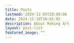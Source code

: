 ```yaml
---
title: Posts
lastmod: 2024-12-05T20:09:06
date: 2024-11-10T16:01:02
description: About Making Art
layout: post-list
featured_image: ""
---
```

